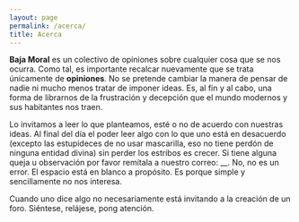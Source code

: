 ```yaml
---
layout: page
permalink: /acerca/
title: Acerca
---
```


**Baja Moral** es un colectivo de opiniones sobre cualquier cosa que se nos ocurra. Como tal, es importante recalcar nuevamente que se trata únicamente de **opiniones**. No se pretende cambiar la manera de pensar de nadie ni mucho menos tratar de imponer ideas. Es, al fin y al cabo, una forma de librarnos de la frustración y decepción que el mundo modernos y sus habitantes nos traen.

Lo invitamos a leer lo que planteamos, esté o no de acuerdo con nuestras ideas. Al final del día el poder leer algo con lo que uno está en desacuerdo (excepto las estupideces de no usar mascarilla, eso no tiene perdón de ninguna entidad divina) sin perder los estribos es crecer. Si tiene alguna queja u observación por favor remítala a nuestro correo: __. No, no es un error. El espacio está en blanco a propósito. Es porque simple y sencillamente no nos interesa.

Cuando uno dice algo no necesariamente está invitando a la creación de un foro. Siéntese, relájese, pong atención. 